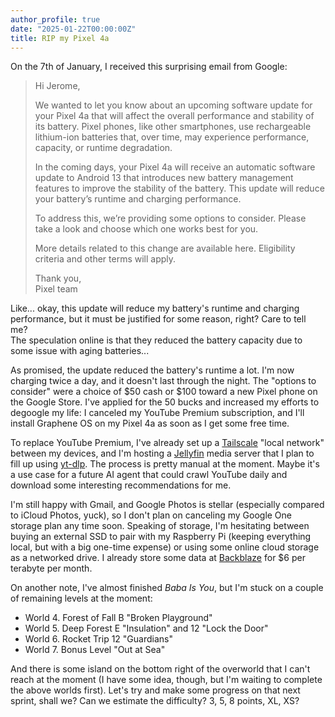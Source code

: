 ```yaml
---
author_profile: true
date: "2025-01-22T00:00:00Z"
title: RIP my Pixel 4a
---
```


On the 7th of January, I received this surprising email from Google:

> Hi Jerome,  
>  
> We wanted to let you know about an upcoming software update for your Pixel 4a that will affect the overall performance and stability of its battery. Pixel phones, like other smartphones, use rechargeable lithium-ion batteries that, over time, may experience performance, capacity, or runtime degradation.  
>  
> In the coming days, your Pixel 4a will receive an automatic software update to Android 13 that introduces new battery management features to improve the stability of the battery. This update will reduce your battery’s runtime and charging performance.  
>  
> To address this, we’re providing some options to consider. Please take a look and choose which one works best for you.  
>  
> More details related to this change are available here. Eligibility criteria and other terms will apply.  
>  
> Thank you,  
> Pixel team

Like... okay, this update will reduce my battery's runtime and charging performance, but it must be justified for some reason, right? Care to tell me?  
The speculation online is that they reduced the battery capacity due to some issue with aging batteries...

As promised, the update reduced the battery's runtime a lot. I'm now charging twice a day, and it doesn't last through the night. The "options to consider" were a choice of $50 cash or $100 toward a new Pixel phone on the Google Store. I've applied for the 50 bucks and increased my efforts to degoogle my life: I canceled my YouTube Premium subscription, and I'll install Graphene OS on my Pixel 4a as soon as I get some free time.

To replace YouTube Premium, I've already set up a [Tailscale](https://tailscale.com/) "local network" between my devices, and I'm hosting a [Jellyfin](https://jellyfin.org/) media server that I plan to fill up using [yt-dlp](https://github.com/yt-dlp). The process is pretty manual at the moment. Maybe it's a use case for a future AI agent that could crawl YouTube daily and download some interesting recommendations for me.

I'm still happy with Gmail, and Google Photos is stellar (especially compared to iCloud Photos, yuck), so I don't plan on canceling my Google One storage plan any time soon. Speaking of storage, I'm hesitating between buying an external SSD to pair with my Raspberry Pi (keeping everything local, but with a big one-time expense) or using some online cloud storage as a networked drive. I already store some data at [Backblaze](https://www.backblaze.com/) for $6 per terabyte per month.

On another note, I've almost finished *Baba Is You*, but I'm stuck on a couple of remaining levels at the moment:

- World 4. Forest of Fall B "Broken Playground"
- World 5. Deep Forest E "Insulation" and 12 "Lock the Door"
- World 6. Rocket Trip 12 "Guardians"
- World 7. Bonus Level "Out at Sea"

And there is some island on the bottom right of the overworld that I can't reach at the moment (I have some idea, though, but I'm waiting to complete the above worlds first). Let's try and make some progress on that next sprint, shall we? Can we estimate the difficulty? 3, 5, 8 points, XL, XS?

